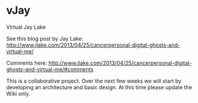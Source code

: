 vJay
====

Virtual Jay Lake 

See this blog post by Jay Lake: http://www.jlake.com/2013/04/25/cancerpersonal-digital-ghosts-and-virtual-me/

Comments here: http://www.jlake.com/2013/04/25/cancerpersonal-digital-ghosts-and-virtual-me/#comments

This is a collaborative project. Over the next few weeks we will start by developing an architecture and basic design. At this time please update the Wiki only.
